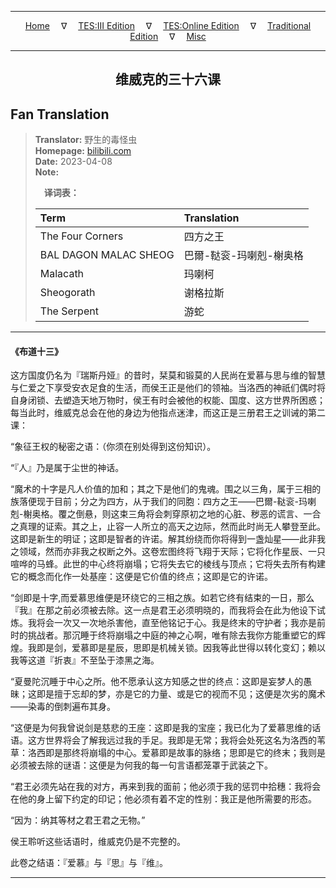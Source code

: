 
---

<!-- Jekyll Page Links -->

<center>
<a href="../../../../../../index.html">Home</a>
&emsp;&nabla;&emsp;
<a href="../../../../../index-tes3.html">TES:III Edition</a>
&emsp;&nabla;&emsp;
<a href="../../../../../index-teso.html">TES:Online Edition</a>
&emsp;&nabla;&emsp;
<a href="../../../../../index-traditional.html">Traditional Edition</a>
&emsp;&nabla;&emsp;
<a href="../../../../../index-misc.html">Misc</a>
</center>

<!-- Markdown Body Below: -->

---

<center>
<h2><span style="font-family:SimSun">维威克的三十六课</span></h2>
</center>

## Fan Translation

> __Translator:__ 野生的毒怪虫\
> __Homepage:__ [bilibili.com][1]\
> __Date:__ 2023-04-08\
> __Note:__
>
> &emsp;__译词表：__
>
> | Term                               | Translation |
> |:-----------------------------------|:------------|
> | The Four Corners                   | 四方之王 |
> | BAL DAGON MALAC SHEOG              | 巴爾-鞑衮-玛喇剋-榭奥格 |
> | Malacath                           | 玛喇柯 |
> | Sheogorath                         | 谢格拉斯 |
> | The Serpent                        | 游蛇 |

[1]: https://www.bilibili.com/opus/782269258847485971/

---

#### 《布道十三》

这方国度仍名为『瑞斯丹娅』的昔时，栞莫和锻莫的人民尚在爱慕与思与维的智慧与仁爱之下享受安衣足食的生活，而侯王正是他们的领袖。当洛西的神祇们偶时将自身闭锁、去塑造天地万物时，侯王有时会被他的权能、国度、这方世界所困惑；每当此时，维威克总会在他的身边为他指点迷津，而这正是三册君王之训诫的第二课：

“象征王权的秘密之语：（你须在别处得到这份知识）。

“『人』乃是属于尘世的神话。

“魔术的十字是凡人价值的加和；其之下是他们的鬼魂。围之以三角，属于三相的族落便现于目前；分之为四方，从于我们的同胞：四方之王——巴爾-鞑衮-玛喇剋-榭奥格。覆之倒悬，则这束三角将会刺穿原初之地的心脏、秽恶的谎言、一合之真理的证索。其之上，止容一人所立的高天之边际，然而此时尚无人攀登至此。这即是新生的明证；这即是智者的许诺。解其纷绕而你将得到一盏灿星——此非我之领域，然而亦非我之权断之外。这卷宏图终将飞翔于天际；它将化作星辰、一只喧哗的马蜂。此世的中心终将崩塌；它将失去它的棱线与顶点；它将失去所有构建它的概念而化作一处基座：这便是它价值的终点；这即是它的许诺。

“剑即是十字,而爱慕思维便是环绕它的三相之族。如若它终有结束的一日，那么『我』在那之前必须被去除。这一点是君王必须明晓的，而我将会在此为他设下试炼。我将会一次又一次地杀害他，直至他铭记于心。我是终末的守护者；我亦是前时的挑战者。那沉睡于终将崩塌之中庭的神之心啊，唯有除去我你方能重塑它的辉煌。我即是剑，爱慕即是星辰，思即是机械关锁。因我等此世得以转化变幻；赖以我等这道『折衷』不至坠于漆黑之海。

“夏曼陀沉睡于中心之所。他不愿承认这方知感之世的终点：这即是妄梦人的愚昧；这即是擅于忘却的梦，亦是它的力量、或是它的视而不见；这便是次劣的魔术——染毒的倒刺遍布其身。

“这便是为何我曾说剑是慈悲的王座：这即是我的宝座；我已化为了爱慕思维的话语。这方世界将会了解我远过我的手足。我即是无常；我将会处死这名为洛西的苇草：洛西即是那终将崩塌的中心。爱慕即是故事的脉络；思即是它的终末；我则是必须被去除的谜语：这便是为何我的每一句言语都笼罩于武装之下。

“君王必须先站在我的对方，再来到我的面前；他必须于我的惩罚中拾穗：我将会在他的身上留下约定的印记；他必须有着不定的性别：我正是他所需要的形态。

“因为：纳其等材之君王君之无物。”

侯王聆听这些话语时，维威克仍是不完整的。

此卷之结语：『爱慕』与『思』与『维』。

---
